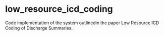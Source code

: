 # low_resource_icd_coding
Code implementation of the system outlinedin the paper Low Resource ICD Coding of Discharge Summaries.

